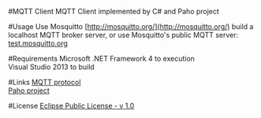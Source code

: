 #MQTT Client
MQTT Client implemented by C# and Paho project

#Usage
Use Mosquitto [http://mosquitto.org/](http://mosquitto.org/) build a localhost MQTT broker server, or use Mosquitto's public MQTT server: [test.mosquitto.org](test.mosquitto.org)

#Requirements
Microsoft .NET Framework 4 to execution  
Visual Studio 2013 to build

#Links
[MQTT protocol](http://mqtt.org/)  
[Paho project](http://www.eclipse.org/paho/)

#License
[Eclipse Public License - v 1.0](https://projects.eclipse.org/content/eclipse-public-license-1.0)
